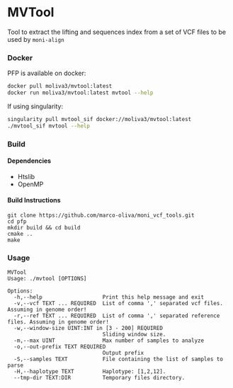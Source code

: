 # MVTool

Tool to extract the lifting and sequences index from a set of VCF files to be used by `moni-align`


### Docker ###
PFP is available on docker:

```bash
docker pull moliva3/mvtool:latest
docker run moliva3/mvtool:latest mvtool --help
```

If using singularity:
```bash
singularity pull mvtool_sif docker://moliva3/mvtool:latest
./mvtool_sif mvtool --help
```

### Build ###

#### Dependencies ####

* Htslib
* OpenMP

#### Build Instructions ####

```
git clone https://github.com/marco-oliva/moni_vcf_tools.git
cd pfp
mkdir build && cd build
cmake ..
make
```

### Usage ###

```shell
MVTool
Usage: ./mvtool [OPTIONS]

Options:
  -h,--help                   Print this help message and exit
  -v,--vcf TEXT ... REQUIRED  List of comma ',' separated vcf files. Assuming in genome order!
  -r,--ref TEXT ... REQUIRED  List of comma ',' separated reference files. Assuming in genome order!
  -w,--window-size UINT:INT in [3 - 200] REQUIRED
                              Sliding window size.
  -m,--max UINT               Max number of samples to analyze
  -o,--out-prefix TEXT REQUIRED
                              Output prefix
  -S,--samples TEXT           File containing the list of samples to parse
  -H,--haplotype TEXT         Haplotype: [1,2,12].
  --tmp-dir TEXT:DIR          Temporary files directory.

```
 
